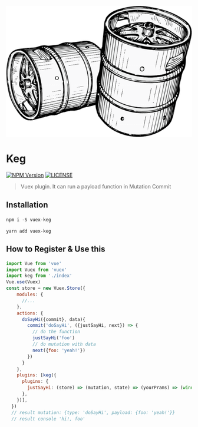 ![intro](./img/intro.png)
# Keg

[![NPM Version][NPM IMAGE]][NPM LINK]
[![LICENSE][LICENSE IMAGE]][LICENSE LINK]

[NPM IMAGE]:http://img.shields.io/npm/v/vuex-keg.svg?style=flat
[NPM LINK]:https://www.npmjs.org/package/vuex-keg
[LICENSE IMAGE]:https://img.shields.io/npm/l/vuex-keg.svg
[LICENSE LINK]:https://www.npmjs.org/package/vuex-keg

> Vuex plugin. It can run a payload function in Mutation Commit

## Installation
``
npm i -S vuex-keg
``

``
yarn add vuex-keg
``
## How to Register & Use this
````javascript
import Vue from 'vue'
import Vuex from 'vuex'
import keg from './index'
Vue.use(Vuex)
const store = new Vuex.Store({
    modules: {
      //...
    },
    actions: {
      doSayHi({commit}, data){
        commit('doSayHi', ({justSayHi, next}) => {
          // do the function
          justSayHi('foo')
          // do mutation with data 
          next({foo: 'yeah!'})
        })
      }
    },
    plugins: [keg({
      plugins: {
        justSayHi: (store) => (mutation, state) => (yourPrams) => (window.console.log('hi!', yourPrams)),
      },
    })],
  })
  // result mutation: {type: 'doSayHi', payload: {foo: 'yeah!'}}
  // result console 'hi!, foo'
````